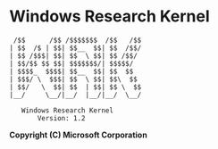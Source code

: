 Windows Research Kernel
=======================

     /$$      /$$ /$$$$$$$  /$$   /$$
    | $$  /$ | $$| $$__  $$| $$  /$$/
    | $$ /$$$| $$| $$  \ $$| $$ /$$/ 
    | $$/$$ $$ $$| $$$$$$$/| $$$$$/  
    | $$$$_  $$$$| $$__  $$| $$  $$  
    | $$$/ \  $$$| $$  \ $$| $$\  $$ 
    | $$/   \  $$| $$  | $$| $$ \  $$
    |__/     \__/|__/  |__/|__/  \__/

       Windows Research Kernel
           Version: 1.2

**Copyright (C) Microsoft Corporation**



